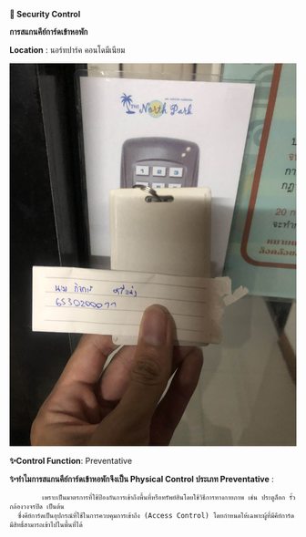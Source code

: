 **🔐 Security Control**

**การสแกนคีย์การ์ดเข้าหอพัก**

**Location** : นอร์ทปาร์ค คอนโดมีเนียม

![image](Pic/IMG_1503.jpg)

**✨Control Function**: Preventative

**✨ทำไมการสแกนคีย์การ์ดเข้าหอพักจึงเป็น Physical Control ประเภท Preventative** : 

            เพราะเป็นมาตรการที่ใช้ป้องกันการเข้าถึงพื้นที่หรือทรัพย์สินโดยใช้วิธีการทางกายภาพ เช่น ประตูล็อก รั้ว กล้องวงจรปิด เป็นต้น
      ซึ่งคีย์การ์ดเป็นอุปกรณ์ที่ใช้ในการควบคุมการเข้าถึง (Access Control) โดยกำหนดให้เฉพาะผู้ที่มีคีย์การ์ดมีสิทธิ์สามารถเข้าไปในพื้นที่ได้
